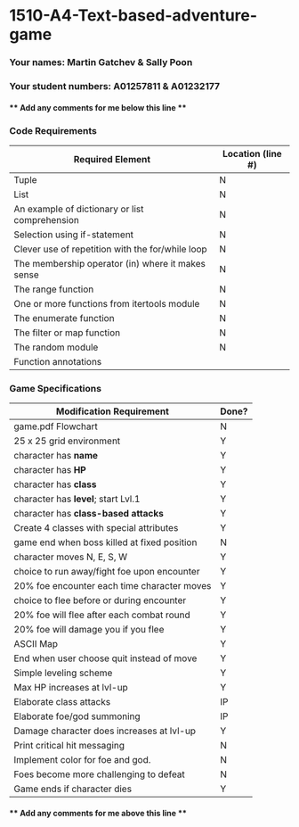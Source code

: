 # 1510-A4-Text-based-adventure-game

### Your names: Martin Gatchev & Sally Poon

### Your student numbers: A01257811 & A01232177

#### ** Add any comments for me below this line **

### Code Requirements

| Required Element                             | Location (line #) |
|       -----                                        | ---   |
| Tuple                                              |   N   |
| List                                               |   N   |
| An example of dictionary or list comprehension     |   N   |
| Selection using if-statement                       |   N   |
| Clever use of repetition with the for/while loop   |   N   |
| The membership operator (in) where it makes sense  |   N   |
| The range function                                 |   N   |
| One or more functions from itertools module        |   N   |
| The enumerate function                             |   N   |
| The filter or map function                         |   N   |
| The random module                                  |   N   |
| Function annotations                               |       |


### Game Specifications

| Modification Requirement                     | Done? |
|       -----                                  | ---   |
| game.pdf Flowchart                           |   N   |
| 25 x 25 grid environment                     |   Y   |
| character has **name**                       |   Y   |
| character has **HP**                         |   Y   |
| character has **class**                      |   Y   |
| character has **level**; start Lvl.1         |   Y   |
| character has **class-based attacks**        |   Y   |
| Create 4 classes with special attributes     |   Y   |
| game end when boss killed at fixed position  |   N   |
| character moves N, E, S, W                   |   Y   |
| choice to run away/fight foe upon encounter  |   Y   |
| 20% foe encounter each time character moves  |   Y   |
| choice to flee before or during encounter    |   Y   |
| 20% foe will flee after each combat round    |   Y   |
| 20% foe will damage you if you flee          |   Y   |
| ASCII Map                                    |   Y   |
| End when user choose quit instead of move    |   Y   |
| Simple leveling scheme                       |   Y   |
| Max HP increases at lvl-up                   |   Y   |
| Elaborate class attacks                      |   IP   |
| Elaborate foe/god summoning                  |   IP   |
| Damage character does increases at lvl-up    |   Y   |
| Print critical hit messaging                 |   N   |
| Implement color for foe and god.             |   N   |
| Foes become more challenging to defeat       |   N   |
| Game ends if character dies                  |   Y   |


#### ** Add any comments for me above this line **
